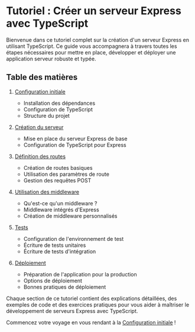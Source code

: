 # Tutoriel : Créer un serveur Express avec TypeScript

Bienvenue dans ce tutoriel complet sur la création d'un serveur Express en utilisant TypeScript. Ce guide vous accompagnera à travers toutes les étapes nécessaires pour mettre en place, développer et déployer une application serveur robuste et typée.

## Table des matières

1. [Configuration initiale](setup.md)
   - Installation des dépendances
   - Configuration de TypeScript
   - Structure du projet

2. [Création du serveur](server-creation.md)
   - Mise en place du serveur Express de base
   - Configuration de TypeScript pour Express

3. [Définition des routes](routes.md)
   - Création de routes basiques
   - Utilisation des paramètres de route
   - Gestion des requêtes POST

4. [Utilisation des middleware](middleware.md)
   - Qu'est-ce qu'un middleware ?
   - Middleware intégrés d'Express
   - Création de middleware personnalisés

5. [Tests](testing.md)
   - Configuration de l'environnement de test
   - Écriture de tests unitaires
   - Écriture de tests d'intégration

6. [Déploiement](deployment.md)
   - Préparation de l'application pour la production
   - Options de déploiement
   - Bonnes pratiques de déploiement

Chaque section de ce tutoriel contient des explications détaillées, des exemples de code et des exercices pratiques pour vous aider à maîtriser le développement de serveurs Express avec TypeScript.

Commencez votre voyage en vous rendant à la [Configuration initiale](setup.md) !
